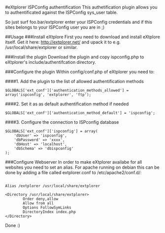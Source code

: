 #eXtplorer ISPConfig authentification
This authetification plugin allows you to authentificated against the ISPConfig sys_user table. 

So just surf foo.bar/extplorer enter your ISPConfig credentials and if this sites belongs to your ISPConfig user you are in ;)


##Usage
###Install eXtplore
First you need to download and install eXtplore itself.
Get it here: http://extplorer.net/ and upack it to e.g. /usr/local/share/extplorer or similar.

###Install the plugin
Download the plugin and copy ispconfig.php to eXtplorer's include/authentifcation directory.

###Configure the plugin
Within config/conf.php of eXtplorer you need to:

####1. Add the plugin to the list of allowed authentification methods
 ```
$GLOBALS['ext_conf']['authentication_methods_allowed'] = array('ispconfig', 'extplorer', 'ftp');
 ```
####2. Set it as as default authentification method if needed
```
$GLOBALS['ext_conf']['authentication_method_default'] = 'ispconfig';
```
####3. Configure the connection to ISPconfig database
```
$GLOBALS['ext_conf']['ispconfig'] = array(
	'dbUser' => 'ispconfig',
	'dbPassword' => 'xxxx',
	'dbHost' => 'localhost',
	'dbSchema' => 'dbispconfig'
);
```

###Configure Webserver
In order to make eXtplorer availabe for all websites you need to set an alias. For apache running on debian this can be done by adding a file called extplorer.conf to /etc/apache2/conf.d/:
```

Alias /extplorer /usr/local/share/extplorer

<Directory /usr/local/share/extplorer>
        Order deny,allow
        Allow from all
        Options FollowSymLinks
        DirectoryIndex index.php
</Directory>

```

Done :)

